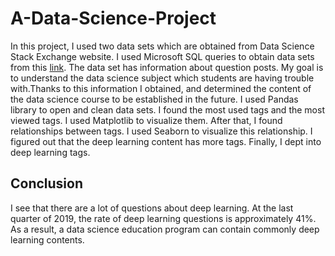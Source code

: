 # A-Data-Science-Project

In this project, I used two data sets which are obtained from Data Science Stack Exchange website. I used Microsoft SQL queries to obtain data sets from this [link](https://data.stackexchange.com/datascience/query/new).
The data set has information about question posts. My goal is to understand the data science subject which students are having trouble with.Thanks to this information I obtained, and determined the content of the data science course to be established in the future.
I used Pandas library to open and clean data sets. I found the most used tags and the most viewed tags. I used Matplotlib to visualize them. 
After that, I found relationships between tags. I used Seaborn to visualize this relationship. I figured out that the deep learning content has more tags. Finally, I dept into deep learning tags.


## Conclusion

I see that there are a lot of questions about deep learning. At the last quarter of 2019, the rate of deep learning questions is approximately 41%.
As a result, a data science education program can contain commonly deep learning contents.
